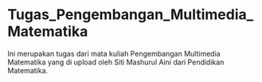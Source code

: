 # Tugas_Pengembangan_Multimedia_Matematika
Ini merupakan tugas dari mata kuliah Pengembangan Multimedia Matematika yang di upload oleh Siti Mashurul Aini dari Pendidikan Matematika.
